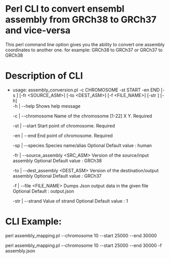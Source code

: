 # Perl CLI to convert ensembl assembly from GRCh38 to GRCh37 and vice-versa
This perl command line option gives you the ability to convert one assembly coordinates to another one.
for example: GRCh38 to GRCh37 or GRCh37 to GRCh38

# Description of CLI

- usage: assembly_conversion.pl -c CHROMOSOME -st START -en END [-s <SPECIES>] [-fr <SOURCE_ASM>] [-to <DEST_ASM>]  [-f <FILE_NAME>] [-str <STRAND>] [-h]\
    -h | --help                        Shows help message

    -c | --chromosome <CHROMOSOME>     Name of the chromosome [1-22] X Y.
                                       Required

    -st | --start <START>              Start point of chromosome.
                                       Required

    -en | --end <END>                  End point of chromosome.
                                       Required

    -sp | --species <SPECIES>          Species name/alias
                                       Optional
                                       Default value : human

    -fr | --source_assembly <SRC_ASM>  Version of the source/input assembly
                                       Optional
                                       Default value : GRCh38

    -to | --dest_assembly <DEST_ASM>   Version of the destination/output assembly
                                       Optional
                                       Default value : GRCh37

    -f | --file <FILE_NAME>            Dumps Json output data in the given file
                                       Optional
                                       Default : output.json

    -str | --strand <STRAND>           Value of strand
                                       Optional
                                       Default value : 1
                                       
# CLI Example:
  perl assembly_mapping.pl --chromosome 10 --start 25000 --end 30000
  
  perl assembly_mapping.pl --chromosome 10 --start 25000 --end 30000 -f assembly.json
